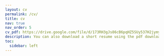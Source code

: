 ```yaml
---
layout: cv
permalink: /cv/
title: cv
nav: true
nav_order: 5
cv_pdf: https://drive.google.com/file/d/173RH3gJs86cB6pqHZ5SUy537H2jymyBY/view?usp=drive_link # you can also use external links here
description: You can also download a short resume using the pdf download button. 👉 
toc:
  sidebar: left
---
```

